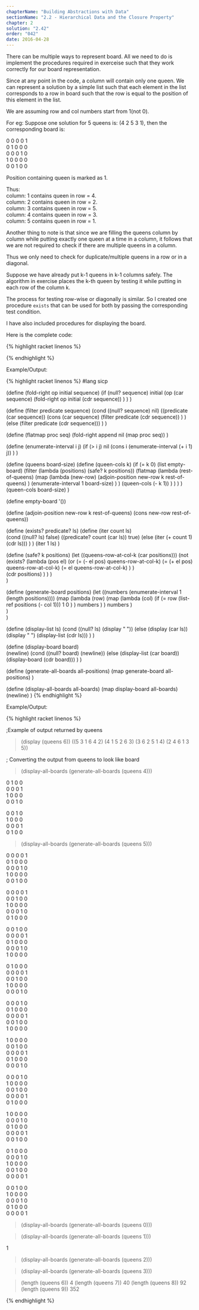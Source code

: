 ```yaml
---
chapterName: "Building Abstractions with Data"
sectionName: "2.2 - Hierarchical Data and the Closure Property"
chapter: 2
solution: "2.42"
order: "042"
date: 2016-04-28
---
```


There can be multiple ways to represent board. All we need to do is implement the procedures required in exerceise such that they 
work correctly for our board representation. 

Since at any point in the code, a column will contain only one queen. We can represent a solution by a simple list such that
 each element in the list corresponds to a row in board such that the row is equal to the position of this element in the list.

We are assuming row and col numbers start from 1(not 0).  
  
For eg: Suppose one solution for 5 queens is: (4 2 5 3 1), then the corresponding board is:
  
0 0 0 0 1  
0 1 0 0 0  
0 0 0 1 0  
1 0 0 0 0  
0 0 1 0 0  
  
Position containing queen is marked as 1.

Thus:      
column: 1 contains queen in row = 4.      
column: 2 contains queen in row = 2.      
column: 3 contains queen in row = 5.      
column: 4 contains queen in row = 3.       
column: 5 contains queen in row = 1.     

Another thing to note is that since we are filling the queens column by column while putting exactly one queen at a time in a column,
it follows that we are not required to check if there are multiple queens in a column.
 
Thus we only need to check for duplicate/multiple queens in a row or in a diagonal.
     
Suppose we have already put k-1 queens in k-1 columns safely. The algorithm in exercise places the k-th queen by testing it while
 putting in each row of the column k.
 
The process for testing row-wise or diagonally is similar. So I created one procedure `exists` that can be used for both by passing 
the corresponding test condition.

I have also included procedures for displaying the board.

Here is the complete code:
 
{% highlight racket linenos %}

{% endhighlight %}

Example/Output:

{% highlight racket linenos %}
#lang sicp

(define (fold-right op initial sequence)
  (if (null? sequence)
      initial
      (op (car sequence)
          (fold-right op initial (cdr sequence))
      )
  )
)

(define (filter predicate sequence)
  (cond ((null? sequence) nil)
        ((predicate (car sequence))
           (cons (car sequence)
                (filter predicate (cdr sequence))
           )
        )
        (else (filter predicate (cdr sequence)))
  )
)

(define (flatmap proc seq)
  (fold-right append nil (map proc seq))
)

(define (enumerate-interval i j)
  (if (> i j)
      nil
      (cons i (enumerate-interval (+ i 1) j))
  )
)  

(define (queens board-size)
  (define (queen-cols k)
     (if (= k 0)
        (list empty-board)
        (filter
            (lambda (positions) (safe? k positions))
            (flatmap
               (lambda (rest-of-queens)
                  (map (lambda (new-row)
                          (adjoin-position new-row k rest-of-queens)
                       )
                       (enumerate-interval 1 board-size)
                  )
               )
               (queen-cols (- k 1))
            )
        )
     )
  )
  (queen-cols board-size)
)

(define empty-board '())

(define (adjoin-position new-row k rest-of-queens) (cons new-row rest-of-queens))

(define (exists? predicate? ls)
   (define (iter count ls)      
      (cond ((null? ls) false)
           ((predicate? count (car ls)) true)
           (else (iter (+ count 1) (cdr ls)))
      )
   )
   (iter 1 ls) 
)

(define (safe? k positions)
  (let ((queens-row-at-col-k (car positions)))
     (not
        (exists?
           (lambda (pos el)
               (or
                  (= (- el pos) queens-row-at-col-k)
                  (= (+ el pos) queens-row-at-col-k)
                  (= el queens-row-at-col-k)
               )
           )  
           (cdr positions)
        )
      )
   )  
)

(define (generate-board positions)
   (let ((numbers (enumerate-interval 1 (length positions))))
      (map
          (lambda (row)
              (map
                  (lambda (col)
                     (if (= row (list-ref positions (- col 1)))
                         1
                         0
                     )
                  )
                  numbers
              )
          )
          numbers
      )   
   )              
)

(define (display-list ls)
  (cond ((null? ls) (display " "))
        (else (display (car ls)) (display " ") (display-list (cdr ls)))
  )
)  
        
(define (display-board board)   
   (newline)
   (cond ((null? board) (newline))
         (else (display-list (car board)) (display-board (cdr board)))
   )
)

(define (generate-all-boards all-positions)
    (map generate-board all-positions)
)

(define (display-all-boards all-boards)
     (map display-board all-boards)
     (newline) 
)
{% endhighlight %}

Example/Output:

{% highlight racket linenos %}

;Example of output returned by queens
> (display (queens 6))
((5 3 1 6 4 2) (4 1 5 2 6 3) (3 6 2 5 1 4) (2 4 6 1 3 5))


; Converting the output from queens to look like board 
> (display-all-boards (generate-all-boards (queens 4)))

0 1 0 0  
0 0 0 1  
1 0 0 0  
0 0 1 0  


0 0 1 0  
1 0 0 0  
0 0 0 1  
0 1 0 0  


> (display-all-boards (generate-all-boards (queens 5)))

0 0 0 0 1  
0 1 0 0 0  
0 0 0 1 0  
1 0 0 0 0  
0 0 1 0 0  


0 0 0 0 1  
0 0 1 0 0  
1 0 0 0 0  
0 0 0 1 0  
0 1 0 0 0  


0 0 1 0 0  
0 0 0 0 1  
0 1 0 0 0  
0 0 0 1 0  
1 0 0 0 0  


0 1 0 0 0  
0 0 0 0 1  
0 0 1 0 0  
1 0 0 0 0  
0 0 0 1 0  


0 0 0 1 0  
0 1 0 0 0  
0 0 0 0 1  
0 0 1 0 0  
1 0 0 0 0  


1 0 0 0 0  
0 0 1 0 0  
0 0 0 0 1  
0 1 0 0 0  
0 0 0 1 0  


0 0 0 1 0  
1 0 0 0 0  
0 0 1 0 0  
0 0 0 0 1  
0 1 0 0 0  


1 0 0 0 0  
0 0 0 1 0  
0 1 0 0 0  
0 0 0 0 1  
0 0 1 0 0  


0 1 0 0 0  
0 0 0 1 0  
1 0 0 0 0  
0 0 1 0 0  
0 0 0 0 1  


0 0 1 0 0  
1 0 0 0 0  
0 0 0 1 0  
0 1 0 0 0  
0 0 0 0 1  

> (display-all-boards (generate-all-boards (queens 0)))



> (display-all-boards (generate-all-boards (queens 1)))

1  

> (display-all-boards (generate-all-boards (queens 2)))

> (display-all-boards (generate-all-boards (queens 3)))

> (length (queens 6))
4
> (length (queens 7))
40
> (length (queens 8))
92
> (length (queens 9))
352
  
{% endhighlight %}
